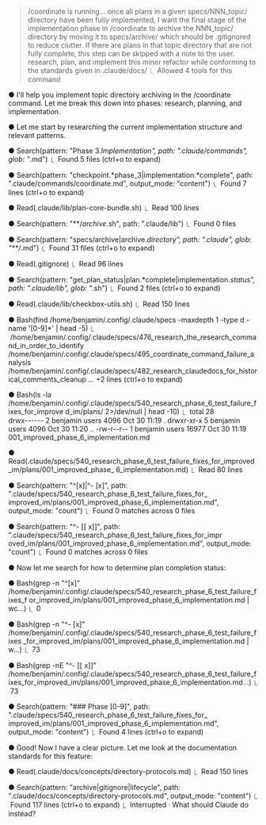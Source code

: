 > /coordinate is running… once all plans in a given specs/NNN_topic/ directory have been fully 
implemented, I want the final stage of the implementation phase in /coordinate to archive the 
NNN_topic/ directory by moving it to specs/archive/ which should be .gitignored to reduce clutter. If 
there are plans in that topic directory that are not fully complete, this step can be skipped with a 
note to the user. research, plan, and implement this minor refactor while conforming to the standards 
given in .claude/docs/ 
  ⎿  Allowed 4 tools for this command

● I'll help you implement topic directory archiving in the /coordinate command. Let me break this
  down into phases: research, planning, and implementation.

● Let me start by researching the current implementation structure and relevant patterns.

● Search(pattern: "Phase 3.*Implementation", path: ".claude/commands", glob: "*.md")
  ⎿  Found 5 files (ctrl+o to expand)

● Search(pattern: "checkpoint.*phase_3|implementation.*complete", path:
        ".claude/commands/coordinate.md", output_mode: "content")
  ⎿  Found 7 lines (ctrl+o to expand)

● Read(.claude/lib/plan-core-bundle.sh)
  ⎿  Read 100 lines

● Search(pattern: "**/*archive*.sh", path: ".claude/lib")
  ⎿  Found 0 files 

● Search(pattern: "specs/archive|archive.*directory", path: ".claude", glob: "**/*.md")
  ⎿  Found 31 files (ctrl+o to expand)

● Read(.gitignore)
  ⎿  Read 96 lines

● Search(pattern: "get_plan_status|plan.*complete|implementation.*status", path: ".claude/lib", glob:
        "*.sh")
  ⎿  Found 2 files (ctrl+o to expand)

● Read(.claude/lib/checkbox-utils.sh)
  ⎿  Read 150 lines

● Bash(find /home/benjamin/.config/.claude/specs -maxdepth 1 -type d -name '[0-9]*' | head -5)
  ⎿  /home/benjamin/.config/.claude/specs/476_research_the_research_command_in_order_to_identify 
     /home/benjamin/.config/.claude/specs/495_coordinate_command_failure_analysis
     /home/benjamin/.config/.claude/specs/482_research_claudedocs_for_historical_comments_cleanup
     … +2 lines (ctrl+o to expand)

● Bash(ls -la /home/benjamin/.config/.claude/specs/540_research_phase_6_test_failure_fixes_for_improve
      d_im/plans/ 2>/dev/null | head -10)
  ⎿  total 28                                                                             
     drwx------ 2 benjamin users  4096 Oct 30 11:19 .
     drwxr-xr-x 5 benjamin users  4096 Oct 30 11:20 ..
     -rw-r--r-- 1 benjamin users 16977 Oct 30 11:19 001_improved_phase_6_implementation.md

● Read(.claude/specs/540_research_phase_6_test_failure_fixes_for_improved_im/plans/001_improved_phase_
      6_implementation.md)
  ⎿  Read 80 lines

● Search(pattern: "^\[x\]|^- \[x\]", path: ".claude/specs/540_research_phase_6_test_failure_fixes_for_
        improved_im/plans/001_improved_phase_6_implementation.md", output_mode: "count")
  ⎿  Found 0 matches across 0 files 

● Search(pattern: "^- \[[ x]\]", path: ".claude/specs/540_research_phase_6_test_failure_fixes_for_impr
        oved_im/plans/001_improved_phase_6_implementation.md", output_mode: "count")
  ⎿  Found 0 matches across 0 files 

● Now let me search for how to determine plan completion status:

● Bash(grep -n "^\[x\]" /home/benjamin/.config/.claude/specs/540_research_phase_6_test_failure_fixes_f
      or_improved_im/plans/001_improved_phase_6_implementation.md | wc…)
  ⎿  0

● Bash(grep -n "^- \[x\]" /home/benjamin/.config/.claude/specs/540_research_phase_6_test_failure_fixes
      _for_improved_im/plans/001_improved_phase_6_implementation.md | w…)
  ⎿  73

● Bash(grep -nE "^- \[[ x]\]" /home/benjamin/.config/.claude/specs/540_research_phase_6_test_failure_f
      ixes_for_improved_im/plans/001_improved_phase_6_implementation.md…)
  ⎿  73

● Search(pattern: "### Phase [0-9]", path: ".claude/specs/540_research_phase_6_test_failure_fixes_for_
        improved_im/plans/001_improved_phase_6_implementation.md", output_mode: "content")
  ⎿  Found 4 lines (ctrl+o to expand)

● Good! Now I have a clear picture. Let me look at the documentation standards for this feature:

● Read(.claude/docs/concepts/directory-protocols.md)
  ⎿  Read 150 lines

● Search(pattern: "archive|gitignore|lifecycle", path: ".claude/docs/concepts/directory-protocols.md",
         output_mode: "content")
  ⎿  Found 117 lines (ctrl+o to expand)
  ⎿  Interrupted · What should Claude do instead?
